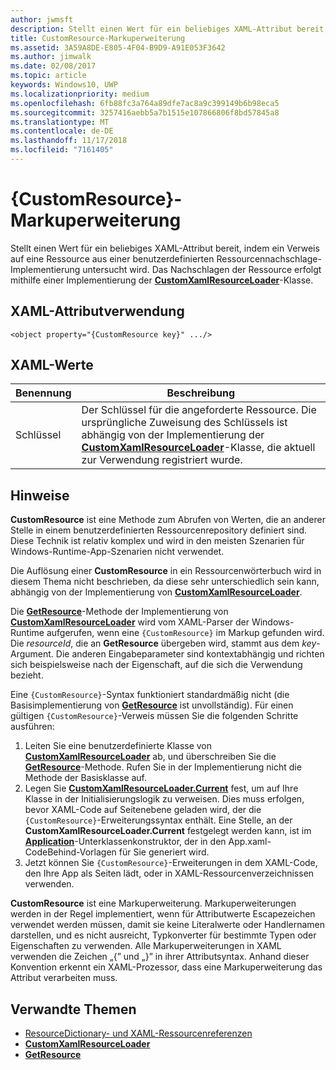 ```yaml
---
author: jwmsft
description: Stellt einen Wert für ein beliebiges XAML-Attribut bereit, indem ein Verweis auf eine Ressource aus einer benutzerdefinierten Ressourcennachschlage-Implementierung untersucht wird. Das Nachschlagen der Ressource erfolgt mithilfe einer Implementierung der CustomXamlResourceLoader-Klasse.
title: CustomResource-Markuperweiterung
ms.assetid: 3A59A8DE-E805-4F04-B9D9-A91E053F3642
ms.author: jimwalk
ms.date: 02/08/2017
ms.topic: article
keywords: Windows10, UWP
ms.localizationpriority: medium
ms.openlocfilehash: 6fb88fc3a764a89dfe7ac8a9c399149b6b98eca5
ms.sourcegitcommit: 3257416aebb5a7b1515e107866806f8bd57845a8
ms.translationtype: MT
ms.contentlocale: de-DE
ms.lasthandoff: 11/17/2018
ms.locfileid: "7161405"
---
```

# <a name="customresource-markup-extension"></a>{CustomResource}-Markuperweiterung


Stellt einen Wert für ein beliebiges XAML-Attribut bereit, indem ein Verweis auf eine Ressource aus einer benutzerdefinierten Ressourcennachschlage-Implementierung untersucht wird. Das Nachschlagen der Ressource erfolgt mithilfe einer Implementierung der [**CustomXamlResourceLoader**](https://msdn.microsoft.com/library/windows/apps/br243327)-Klasse.

## <a name="xaml-attribute-usage"></a>XAML-Attributverwendung

``` syntax
<object property="{CustomResource key}" .../>
```

## <a name="xaml-values"></a>XAML-Werte

| Benennung | Beschreibung |
|------|-------------|
| Schlüssel | Der Schlüssel für die angeforderte Ressource. Die ursprüngliche Zuweisung des Schlüssels ist abhängig von der Implementierung der [**CustomXamlResourceLoader**](https://msdn.microsoft.com/library/windows/apps/br243327)-Klasse, die aktuell zur Verwendung registriert wurde. |

## <a name="remarks"></a>Hinweise

**CustomResource** ist eine Methode zum Abrufen von Werten, die an anderer Stelle in einem benutzerdefinierten Ressourcenrepository definiert sind. Diese Technik ist relativ komplex und wird in den meisten Szenarien für Windows-Runtime-App-Szenarien nicht verwendet.

Die Auflösung einer **CustomResource** in ein Ressourcenwörterbuch wird in diesem Thema nicht beschrieben, da diese sehr unterschiedlich sein kann, abhängig von der Implementierung von [**CustomXamlResourceLoader**](https://msdn.microsoft.com/library/windows/apps/br243327).

Die [**GetResource**](https://msdn.microsoft.com/library/windows/apps/br243340)-Methode der Implementierung von [**CustomXamlResourceLoader**](https://msdn.microsoft.com/library/windows/apps/br243327) wird vom XAML-Parser der Windows-Runtime aufgerufen, wenn eine `{CustomResource}` im Markup gefunden wird. Die *resourceId*, die an **GetResource** übergeben wird, stammt aus dem *key*-Argument. Die anderen Eingabeparameter sind kontextabhängig und richten sich beispielsweise nach der Eigenschaft, auf die sich die Verwendung bezieht.

Eine `{CustomResource}`-Syntax funktioniert standardmäßig nicht (die Basisimplementierung von [**GetResource**](https://msdn.microsoft.com/library/windows/apps/br243340) ist unvollständig). Für einen gültigen `{CustomResource}`-Verweis müssen Sie die folgenden Schritte ausführen:

1.  Leiten Sie eine benutzerdefinierte Klasse von [**CustomXamlResourceLoader**](https://msdn.microsoft.com/library/windows/apps/br243327) ab, und überschreiben Sie die [**GetResource**](https://msdn.microsoft.com/library/windows/apps/br243340)-Methode. Rufen Sie in der Implementierung nicht die Methode der Basisklasse auf.
2.  Legen Sie [**CustomXamlResourceLoader.Current**](https://msdn.microsoft.com/library/windows/apps/br243328) fest, um auf Ihre Klasse in der Initialisierungslogik zu verweisen. Dies muss erfolgen, bevor XAML-Code auf Seitenebene geladen wird, der die `{CustomResource}`-Erweiterungssyntax enthält. Eine Stelle, an der **CustomXamlResourceLoader.Current** festgelegt werden kann, ist im [**Application**](https://msdn.microsoft.com/library/windows/apps/br242324)-Unterklassenkonstruktor, der in den App.xaml-CodeBehind-Vorlagen für Sie generiert wird.
3.  Jetzt können Sie `{CustomResource}`-Erweiterungen in dem XAML-Code, den Ihre App als Seiten lädt, oder in XAML-Ressourcenverzeichnissen verwenden.

**CustomResource** ist eine Markuperweiterung. Markuperweiterungen werden in der Regel implementiert, wenn für Attributwerte Escapezeichen verwendet werden müssen, damit sie keine Literalwerte oder Handlernamen darstellen, und es nicht ausreicht, Typkonverter für bestimmte Typen oder Eigenschaften zu verwenden. Alle Markuperweiterungen in XAML verwenden die Zeichen „\{” und „\}” in ihrer Attributsyntax. Anhand dieser Konvention erkennt ein XAML-Prozessor, dass eine Markuperweiterung das Attribut verarbeiten muss.

## <a name="related-topics"></a>Verwandte Themen

* [ResourceDictionary- und XAML-Ressourcenreferenzen](https://msdn.microsoft.com/library/windows/apps/mt187273)
* [**CustomXamlResourceLoader**](https://msdn.microsoft.com/library/windows/apps/br243327)
* [**GetResource**](https://msdn.microsoft.com/library/windows/apps/br243340)

